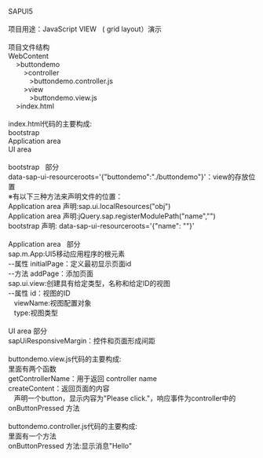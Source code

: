 SAPUI5</br>
</br>
项目用途：JavaScript VIEW &nbsp; ( grid layout）演示</br>
</br>
项目文件结构 </br>
WebContent</br>
&nbsp; &nbsp; >buttondemo</br>
&nbsp; &nbsp; &nbsp; &nbsp; >controller</br>
&nbsp; &nbsp; &nbsp; &nbsp; &nbsp; &nbsp;>buttondemo.controller.js</br>
&nbsp; &nbsp; &nbsp; &nbsp; >view</br>
&nbsp; &nbsp; &nbsp; &nbsp; &nbsp; &nbsp;>buttondemo.view.js</br>
&nbsp; &nbsp; >index.html </br>
</br>
index.html代码的主要构成:</br>
bootstrap</br>
Application area </br>
UI area</br>
</br>
bootstrap &nbsp; 部分</br>
data-sap-ui-resourceroots='{"buttondemo":"./buttondemo"}'：view的存放位置</br>
※有以下三种方法来声明文件的位置：</br>
Application area 声明:sap.ui.localResources("obj")</br>
Application area 声明:jQuery.sap.registerModulePath("name","<url>")</br>
bootstrap 声明: data-sap-ui-resourceroots='{"name": "<url>"}'</br>
</br>
Application area &nbsp; 部分</br>
sap.m.App:UI5移动应用程序的根元素</br>
--属性 initialPage：定义最初显示页面id</br>
--方法 addPage：添加页面</br>
sap.ui.view:创建具有给定类型，名称和给定ID的视图</br>
--属性 id：视图的ID</br>
&nbsp; &nbsp;viewName:视图配置对象</br>
&nbsp; &nbsp;type:视图类型</br>
</br>
UI area&nbsp;部分</br>
sapUiResponsiveMargin：控件和页面形成间距</br>
</br>
buttondemo.view.js代码的主要构成:</br>
里面有两个函数</br>
getControllerName：用于返回 controller name</br>
createContent：返回页面的内容</br>
&nbsp; &nbsp;声明一个button，显示内容为"Please click."，响应事件为controller中的 onButtonPressed 方法</br>
</br>
buttondemo.controller.js代码的主要构成:</br>
里面有一个方法</br>
onButtonPressed 方法:显示消息"Hello"</br>
